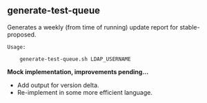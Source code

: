 generate-test-queue
-------

Generates a weekly (from time of running) update report for stable-proposed.

```
Usage:

	generate-test-queue.sh LDAP_USERNAME
```

**Mock implementation, improvements pending...**

- Add output for version delta.
- Re-implement in some more efficient language.
